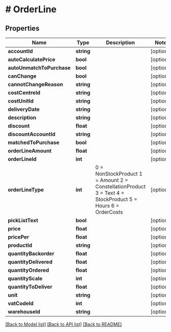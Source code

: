 # # OrderLine

## Properties

Name | Type | Description | Notes
------------ | ------------- | ------------- | -------------
**accountId** | **string** |  | [optional] 
**autoCalculatePrice** | **bool** |  | [optional] 
**autoUnmatchToPurchase** | **bool** |  | [optional] 
**canChange** | **bool** |  | [optional] 
**cannotChangeReason** | **string** |  | [optional] 
**costCentreId** | **string** |  | [optional] 
**costUnitId** | **string** |  | [optional] 
**deliveryDate** | **string** |  | [optional] 
**description** | **string** |  | [optional] 
**discount** | **float** |  | [optional] 
**discountAccountId** | **string** |  | [optional] 
**matchedToPurchase** | **bool** |  | [optional] 
**orderLineAmount** | **float** |  | [optional] 
**orderLineId** | **int** |  | [optional] 
**orderLineType** | **int** | 0 &#x3D; NonStockProduct 1 &#x3D; Amount 2 &#x3D; ConstellationProduct 3 &#x3D; Text 4 &#x3D; StockProduct 5 &#x3D; Hours 6 &#x3D; OrderCosts | [optional] 
**pickListText** | **bool** |  | [optional] 
**price** | **float** |  | [optional] 
**pricePer** | **float** |  | [optional] 
**productId** | **string** |  | [optional] 
**quantityBackorder** | **float** |  | [optional] 
**quantityDelivered** | **float** |  | [optional] 
**quantityOrdered** | **float** |  | [optional] 
**quantityScale** | **int** |  | [optional] 
**quantityToDeliver** | **float** |  | [optional] 
**unit** | **string** |  | [optional] 
**vatCodeId** | **int** |  | [optional] 
**warehouseId** | **string** |  | [optional] 

[[Back to Model list]](../../README.md#documentation-for-models) [[Back to API list]](../../README.md#documentation-for-api-endpoints) [[Back to README]](../../README.md)



